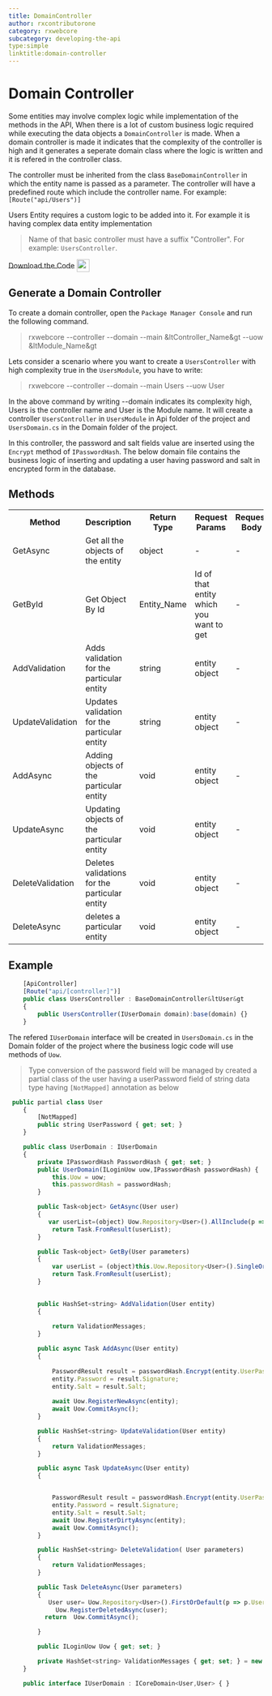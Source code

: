 ```yaml
---
title: DomainController
author: rxcontributorone
category: rxwebcore
subcategory: developing-the-api
type:simple
linktitle:domain-controller
---
```

# Domain Controller

Some entities may involve complex logic while implementation of the methods in the API, When there is a lot of custom business logic required while executing the data objects a `DomainController` is made. When a domain controller is made it indicates that the complexity of the controller is high and it generates a seperate domain class where the logic is written and  it is refered in the controller class.

The controller must be inherited from the class `BaseDomainController` in which the entity name is passed as a parameter. The controller will have a predefined route which include the controller name. For example: `[Route("api/Users")]` 

Users Entity requires a custom logic to be added into it. For example it is having complex data entity implementation   

> Name of that basic controller must have a suffix "Controller". For example: `UsersController`.

<a role="button" target="_blank" class="git-link-button" href="https://github.com/rxweb/RxWebCore/blob/master/src/Samples/AspNetCore/Documentation%20Examples/HumanResourceApplication/HumanResourceApplication.Api/Controllers/Api/UserModule/UsersController.cs"><span style="vertical-align: middle">Download the Code</span><img class="_3-99 img" src="https://scontent.famd5-1.fna.fbcdn.net/v/t39.2365-6/21630666_872184906282544_8997395837269049344_n.png?_nc_cat=106&amp;_nc_ohc=ixvAzbNREvgAX9AAb7C&amp;_nc_ht=scontent.famd5-1.fna&amp;oh=738ee91e1ae8331712186222788828a0&amp;oe=5ED55A8A" height="25" alt="" style="vertical-align:middle;margin-left: 4px;max-width: 654px;"></a>

## Generate a Domain Controller

To create a domain controller, open the `Package Manager Console` and run the following command.

> rxwebcore --controller --domain --main &ltController_Name&gt --uow &ltModule_Name&gt

Lets consider a scenario where you want to create a `UsersController` with high complexity true in the `UsersModule`, you have to write:

> rxwebcore --controller --domain --main Users --uow User

In the above command by writing --domain indicates its complexity high, Users is the controller name and User is the Module name. It will create a controller `UsersController` in `UsersModule` in Api folder of the project and `UsersDomain.cs` in the Domain folder of the project.

In this controller, the password and salt fields value are inserted using the `Encrypt` method of `IPasswordHash`. The below domain file contains the business logic of inserting and updating a user having password and salt in encrypted form in the database. 

## Methods   

<table class="table table-bordered">
<tr><th>Method</th><th>Description</th><th>Return Type</th><th>Request Params</th><th>Request Body</th><th>Response</th></tr>
<tr><td>GetAsync</td><td>Get all the objects of the entity</td><td>object</td><td> - </td><td> - </td><td>complete list of that entity</td></tr>
<tr><td>GetById</td><td>Get Object By Id</td><td>Entity_Name</td><td>Id of that entity which you want to get</td><td> - </td><td>Single entity based on the id</td></tr>
<tr><td>AddValidation</td><td>Adds validation for the particular entity</td><td>string</td><td>entity object</td><td> - </td><td>Added Validation</td></tr>
<tr><td>UpdateValidation</td><td>Updates validation for the particular entity</td><td>string</td><td>entity object</td><td> - </td><td>NoContent()</td></tr>
<tr><td>AddAsync</td><td>Adding objects of the particular entity</td><td>void</td><td>entity object</td><td> - </td><td>NoContent()</td></tr>
<tr><td>UpdateAsync</td><td>Updating objects of the particular entity</td><td>void</td><td>entity object</td><td> - </td><td>NoContent()</td></tr>
<tr><td>DeleteValidation</td><td>Deletes validations for the particular entity</td><td>void</td><td>entity object</td><td> - </td><td>NoContent()</td></tr>
<tr><td>DeleteAsync</td><td>deletes a particular entity</td><td>void</td><td>entity object</td><td> - </td><td>NoContent()</td></tr>
</table>

## Example
````js
    [ApiController]
    [Route("api/[controller]")]
	public class UsersController : BaseDomainController&ltUser&gt
    {
        public UsersController(IUserDomain domain):base(domain) {}
    }
````

The refered `IUserDomain` interface will be created  in  `UsersDomain.cs` in the Domain folder of the project where the business logic code will use methods of `Uow`.

> Type conversion of the password field will be managed by created a partial class of the user having a userPassword field of string data type having `[NotMapped]` annotation as below

````js
 public partial class User
    {        
        [NotMapped]
        public string UserPassword { get; set; }
    }
````

````js
    public class UserDomain : IUserDomain
    {
        private IPasswordHash PasswordHash { get; set; }
        public UserDomain(ILoginUow uow,IPasswordHash passwordHash) {
            this.Uow = uow;
            this.passwordHash = passwordHash;
        }

        public Task<object> GetAsync(User user)
        {
           var userList=(object) Uow.Repository<User>().AllInclude(p => p.UserRoles);
            return Task.FromResult(userList);
        }

        public Task<object> GetBy(User parameters)
        {
            var userList = (object)this.Uow.Repository<User>().SingleOrDefault(m => m.UserId == parameters.UserId);
            return Task.FromResult(userList);
        }
        

        public HashSet<string> AddValidation(User entity)
        {
            
            return ValidationMessages;
        }

        public async Task AddAsync(User entity)
        {
                       
            PasswordResult result = passwordHash.Encrypt(entity.UserPassword);
            entity.Password = result.Signature;
            entity.Salt = result.Salt;
            
            await Uow.RegisterNewAsync(entity);
            await Uow.CommitAsync();
        }

        public HashSet<string> UpdateValidation(User entity)
        {
            return ValidationMessages;
        }

        public async Task UpdateAsync(User entity)
        {


            PasswordResult result = passwordHash.Encrypt(entity.UserPassword);
            entity.Password = result.Signature;
            entity.Salt = result.Salt;
            await Uow.RegisterDirtyAsync(entity);
            await Uow.CommitAsync();
        }

        public HashSet<string> DeleteValidation( User parameters)
        {
            return ValidationMessages;
        }

        public Task DeleteAsync(User parameters)
        {
           User user= Uow.Repository<User>().FirstOrDefault(p => p.UserId == parameters.UserId);
             Uow.RegisterDeletedAsync(user);
          return  Uow.CommitAsync();

        }

        public ILoginUow Uow { get; set; }

        private HashSet<string> ValidationMessages { get; set; } = new HashSet<string>();
    }

    public interface IUserDomain : ICoreDomain<User,User> { }   
````


